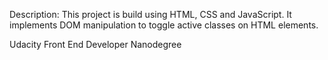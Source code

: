 Description:
This project is build using HTML, CSS and JavaScript. 
It implements DOM manipulation to toggle active classes on HTML elements.

Udacity Front End Developer Nanodegree
